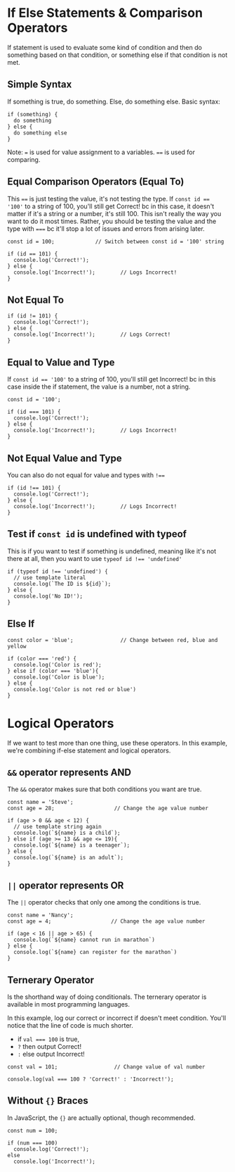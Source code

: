 # If Else Statements & Comparison Operators

If statement is used to evaluate some kind of condition and then do something based on that condition, or something else if that condition is not met.

## Simple Syntax

If something is true, do something. Else, do something else. Basic syntax:

```
if (something) {
  do something
} else {
  do something else
}
```

Note: ```=``` is used for value assignment to a variables. ```==``` is used for comparing.

## Equal Comparison Operators (Equal To)
This ```==``` is just testing the value, it's not testing the type. If ``const id == '100'`` to a string of 100, you'll still get Correct! bc in this case, it doesn't matter if it's a string or a number, it's still 100. This isn't really the way you want to do it most times. Rather, you should be testing the value and the type with ```===``` bc it'll stop a lot of issues and errors from arising later.

```
const id = 100;             // Switch between const id = '100' string
```

```
if (id == 101) {
  console.log('Correct!');
} else {
  console.log('Incorrect!');        // Logs Incorrect!
}
```

## Not Equal To

```
if (id != 101) {
  console.log('Correct!');
} else {
  console.log('Incorrect!');        // Logs Correct!
}
```

## Equal to Value and Type
If ``const id == '100'`` to a string of 100, you'll still get Incorrect! bc in this case inside the if statement, the value is a number, not a string.

```
const id = '100';
```

```
if (id === 101) {
  console.log('Correct!');
} else {
  console.log('Incorrect!');        // Logs Incorrect!
}
```

## Not Equal Value and Type
You can also do not equal for value and types with ```!==```

```
if (id !== 101) {
  console.log('Correct!');
} else {
  console.log('Incorrect!');        // Logs Incorrect!
}
```

## Test if ```const id``` is undefined with typeof
This is if you want to test if something is undefined, meaning like it's not there at all, then you want to use ```typeof id !== 'undefined'```

```
if (typeof id !== 'undefined') {
  // use template literal
  console.log(`The ID is ${id}`);
} else {
  console.log('No ID!');
}
```

## Else If
```
const color = 'blue';               // Change between red, blue and yellow

if (color === 'red') {
  console.log('Color is red');
} else if (color === 'blue'){
  console.log('Color is blue');
} else {
  console.log('Color is not red or blue')
}
```

# Logical Operators
If we want to test more than one thing, use these operators. In this example, we're combining if-else statement and logical operators.

## ```&&``` operator represents AND
The ```&&``` operator makes sure that both conditions you want are true.

```
const name = 'Steve';
const age = 28;                   // Change the age value number

if (age > 0 && age < 12) {
  // use template string again
  console.log(`${name} is a child`);
} else if (age >= 13 && age <= 19){
  console.log(`${name} is a teenager`);
} else {
  console.log(`${name} is an adult`);
}
```

## ```||``` operator represents OR
The ```||``` operator checks that only one among the conditions is true.

```
const name = 'Nancy';
const age = 4;                   // Change the age value number

if (age < 16 || age > 65) {
  console.log(`${name} cannot run in marathon`)
} else {
  console.log(`${name} can register for the marathon`)
}
```

## Ternerary Operator
Is the shorthand way of doing conditionals. The ternerary operator is available in most programming languages.

In this example, log our correct or incorrect if doesn't meet condition. You'll notice that the line of code is much shorter.
* if ```val === 100``` is true,
* ```?``` then output Correct!
* ```:``` else output Incorrect!

```
const val = 101;                  // Change value of val number

console.log(val === 100 ? 'Correct!' : 'Incorrect!');
```

## Without ```{}``` Braces
In JavaScript, the ```{}``` are actually optional, though recommended.
```
const num = 100;

if (num === 100)
  console.log('Correct!');
else
  console.log('Incorrect!');
```